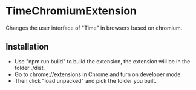 # TimeChromiumExtension
Changes the user interface of "Time" in browsers based on chromium.

## Installation
- Use "npm run build" to build the extension, the extension will be in the folder ./dist.
- Go to chrome://extensions in Chrome and turn on developer mode.
- Then click "load unpacked" and pick the folder you built.
